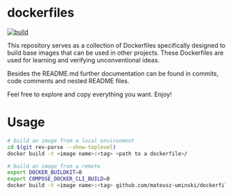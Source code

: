 # dockerfiles

[![build](https://github.com/mateusz-uminski/dockerfiles/actions/workflows/build.yaml/badge.svg)](https://github.com/mateusz-uminski/dockerfiles/actions/workflows/build.yaml)

This repository serves as a collection of Dockerfiles specifically designed to build base images that can be used in other projects. These Dockerfiles are used for learning and verifying unconventional ideas.

Besides the README.md further documentation can be found in commits, code comments and nested README files.

Feel free to explore and copy everything you want. Enjoy!

# Usage
```sh
# build an image from a local environment
cd $(git rev-parse --show-toplevel)
docker build -t <image name>:<tag> <path to a dockerfile>/

# build an image from a remote
export DOCKER_BUILDKIT=0
export COMPOSE_DOCKER_CLI_BUILD=0
docker build -t <image name>:<tag> github.com/mateusz-uminski/dockerfiles#main:<path to a dockerfile>
```
